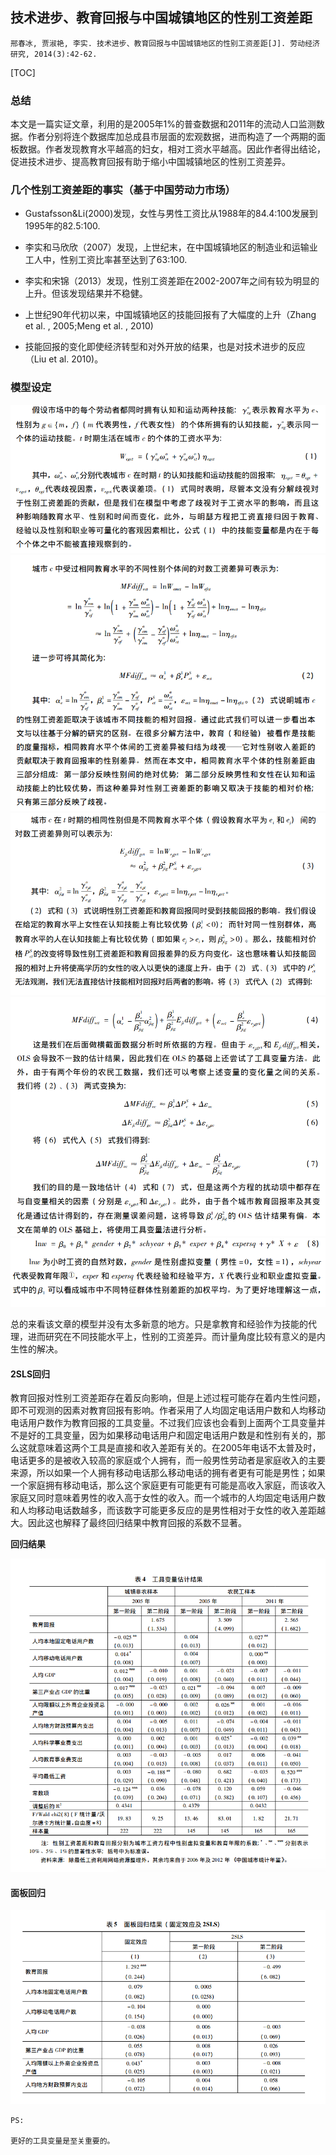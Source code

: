 ## 技术进步、教育回报与中国城镇地区的性别工资差距

`邢春冰, 贾淑艳, 李实. 技术进步、教育回报与中国城镇地区的性别工资差距[J]. 劳动经济研究, 2014(3):42-62.`

[TOC]

### 总结
本文是一篇实证文章，利用的是2005年1%的普查数据和2011年的流动人口监测数据。作者分别将连个数据库加总成县市层面的宏观数据，进而构造了一个两期的面板数据。作者发现教育水平越高的妇女，相对工资水平越高。因此作者得出结论，促进技术进步、提高教育回报有助于缩小中国城镇地区的性别工资差异。

### 几个性别工资差距的事实（基于中国劳动力市场）

- Gustafsson&Li(2000)发现，女性与男性工资比从1988年的84.4:100发展到1995年的82.5:100.
- 李实和马欣欣（2007）发现，上世纪末，在中国城镇地区的制造业和运输业工人中，性别工资比率甚至达到了63:100.

- 李实和宋锦（2013）发现，性别工资差距在2002-2007年之间有较为明显的上升。但该发现结果并不稳健。

- 上世纪90年代初以来，中国城镇地区的技能回报有了大幅度的上升（Zhang et al. , 2005;Meng et al. , 2010)

- 技能回报的变化即使经济转型和对外开放的结果，也是对技术进步的反应（Liu et al. 2010)。

### 模型设定

![模型设定1](./技术进步与性别差距模型设定1.png)
![模型设定2](./技术进步与性别差距模型设定2.png)
![模型设定3](./技术进步与性别差距模型设定3.png)
![模型设定4](./技术进步与性别差距模型设定4.png)
![计量模型1](./技术进步与性别差距计量模型1.png)

总的来看该文章的模型并没有太多新意的地方。只是拿教育和经验作为技能的代理，进而研究在不同技能水平上，性别的工资差异。而计量角度比较有意义的是内生性的解决。

#### 2SLS回归
教育回报对性别工资差距存在着反向影响，但是上述过程可能存在着内生性问题，即不可观测的因素对教育回报有影响。作者采用了人均固定电话用户数和人均移动电话用户数作为教育回报的工具变量。不过我们应该也会看到上面两个工具变量并不是好的工具变量，因为如果移动电话用户和固定电话用户数是和性别有关的，那么这就意味着这两个工具是直接和收入差距有关的。在2005年电话不太普及时，电话更多的是被收入较高的家庭或个人拥有，而一般男性劳动者是家庭收入的主要来源，所以如果一个人拥有移动电话那么移动电话的拥有者更有可能是男性；如果一个家庭拥有移动电话，那么这个家庭更有可能更有可能是高收入家庭，而该收入家庭又同时意味着男性的收入高于女性的收入。而一个城市的人均固定电话用户数和人均移动电话数越多，而该数字可能更多反应的是男性相对于女性的收入差距越大。因此这也解释了最终回归结果中教育回报的系数不显著。

**回归结果**

![技术进步与性别差距工具变量](./技术进步与性别差距工具变量1.png)

#### 面板回归

![技术进步与性别差距面板回归](./技术进步与性别差距面板回归1.png)

```
PS:

更好的工具变量是至关重要的。

```
